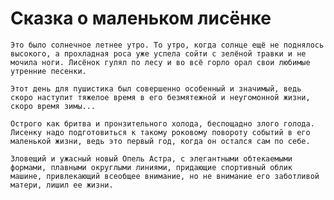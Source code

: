 Сказка о маленьком лисёнке
===============

	Это было солнечное летнее утро. То утро, когда солнце ещё не поднялось высокого, а прохладная роса уже успела сойти с зелёной травки и не мочила ноги. Лисёнок гулял по лесу и во всё горло орал свои любимые утренние песенки.

	Этот день для пушистика был совершенно особенный и значимый, ведь скоро наступит тяжелое время в его безмятежной и неугомонной жизни, скоро время зимы...

	Острого как бритва и пронзительного холода, беспощадно злого голода. Лисенку надо подготовиться к такому роковому повороту событий в его маленькой жизни, ведь это первый год, когда он остался сам по себе.

	Зловещий и ужасный новый Опель Астра, с элегантными обтекаемыми формами, плавными округлыми линиями, придающие спортивный облик машине, привлекающий всеобщее внимание, но не внимание его заботливой матери, лишил ее жизни.

